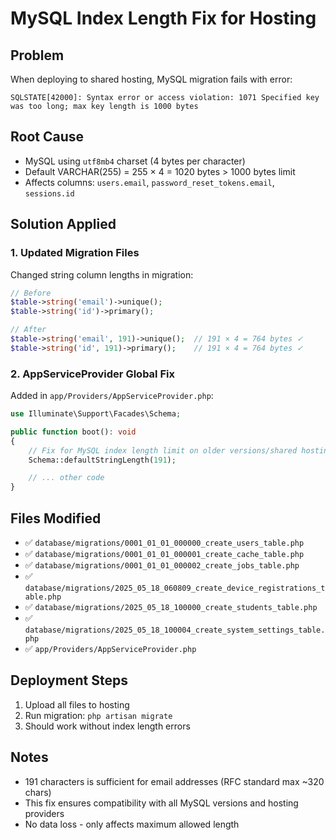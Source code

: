 # MySQL Index Length Fix for Hosting

## Problem

When deploying to shared hosting, MySQL migration fails with error:

```
SQLSTATE[42000]: Syntax error or access violation: 1071 Specified key was too long; max key length is 1000 bytes
```

## Root Cause

-   MySQL using `utf8mb4` charset (4 bytes per character)
-   Default VARCHAR(255) = 255 × 4 = 1020 bytes > 1000 bytes limit
-   Affects columns: `users.email`, `password_reset_tokens.email`, `sessions.id`

## Solution Applied

### 1. Updated Migration Files

Changed string column lengths in migration:

```php
// Before
$table->string('email')->unique();
$table->string('id')->primary();

// After
$table->string('email', 191)->unique();  // 191 × 4 = 764 bytes ✓
$table->string('id', 191)->primary();    // 191 × 4 = 764 bytes ✓
```

### 2. AppServiceProvider Global Fix

Added in `app/Providers/AppServiceProvider.php`:

```php
use Illuminate\Support\Facades\Schema;

public function boot(): void
{
    // Fix for MySQL index length limit on older versions/shared hosting
    Schema::defaultStringLength(191);

    // ... other code
}
```

## Files Modified

-   ✅ `database/migrations/0001_01_01_000000_create_users_table.php`
-   ✅ `database/migrations/0001_01_01_000001_create_cache_table.php`
-   ✅ `database/migrations/0001_01_01_000002_create_jobs_table.php`
-   ✅ `database/migrations/2025_05_18_060809_create_device_registrations_table.php`
-   ✅ `database/migrations/2025_05_18_100000_create_students_table.php`
-   ✅ `database/migrations/2025_05_18_100004_create_system_settings_table.php`
-   ✅ `app/Providers/AppServiceProvider.php`

## Deployment Steps

1. Upload all files to hosting
2. Run migration: `php artisan migrate`
3. Should work without index length errors

## Notes

-   191 characters is sufficient for email addresses (RFC standard max ~320 chars)
-   This fix ensures compatibility with all MySQL versions and hosting providers
-   No data loss - only affects maximum allowed length
